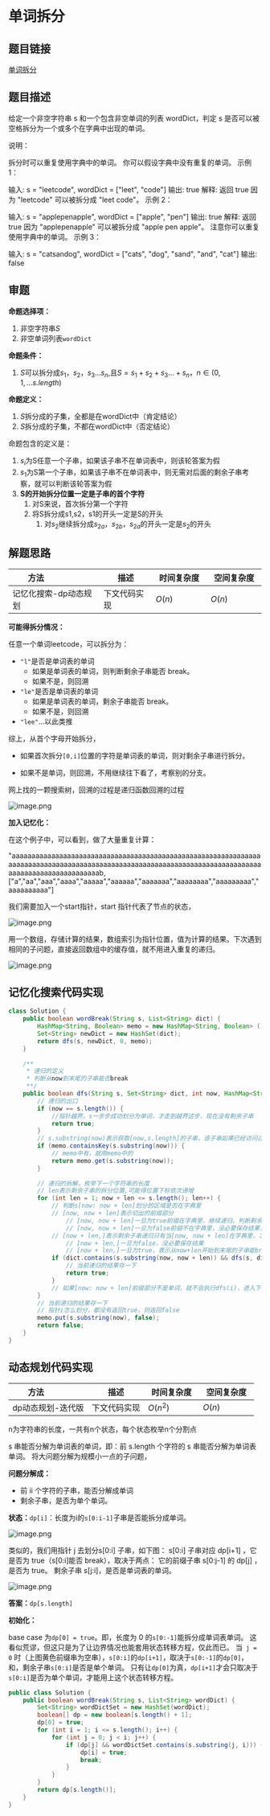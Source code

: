 
#  单词拆分

## 题目链接

[单词拆分](https://leetcode-cn.com/problems/word-break/)

## 题目描述

给定一个非空字符串 s 和一个包含非空单词的列表 wordDict，判定 s 是否可以被空格拆分为一个或多个在字典中出现的单词。

说明：

拆分时可以重复使用字典中的单词。
你可以假设字典中没有重复的单词。
示例 1：

输入: s = "leetcode", wordDict = ["leet", "code"]
输出: true
解释: 返回 true 因为 "leetcode" 可以被拆分成 "leet code"。
示例 2：

输入: s = "applepenapple", wordDict = ["apple", "pen"]
输出: true
解释: 返回 true 因为 "applepenapple" 可以被拆分成 "apple pen apple"。
     注意你可以重复使用字典中的单词。
示例 3：

输入: s = "catsandog", wordDict = ["cats", "dog", "sand", "and", "cat"]
输出: false

## 审题

**命题选择项：**

1. 非空字符串$S$
2. 非空单词列表`wordDict`

**命题条件：**

1. $S$可以拆分成$s_1，s_2，s_3...s_n$,且$S=s_1+s_2+s_3...+s_n$，$n \in(0,1,...s.length)$

**命题定义：**

1. $S$拆分成的子集，全都是在wordDict中（肯定结论）
2. $S$拆分成的子集，不都在wordDict中（否定结论）

命题包含的定义是：

1. $s_i$为S任意一个子串，如果该子串不在单词表中，则该轮答案为假
2. $s_1$为S第一个子串，如果该子串不在单词表中，则无需对后面的剩余子串考察，就可以判断该轮答案为假
3. **S的开始拆分位置一定是子串的首个字符**
   1. 对S来说，首次拆分第一个字符
   2. 将S拆分成s1,s2，s1的开头一定是S的开头
      1. 对$s_2$继续拆分成$s_{2a}$，$s_{2b}$，$s_{2a}$的开头一定是$s_2$的开头



## 解题思路



| <div style="width:70pt">方法</div>  |描述 |<div style="width:70pt">时间复杂度</div> |<div style="width:70pt">空间复杂度</div>|
|---|---|---|---|
|  记忆化搜索-dp动态规划 | 下文代码实现  | $O(n)$|$O(n)$|

**可能得拆分情况：**

任意一个单词leetcode，可以拆分为：

- `"l"`是否是单词表的单词
  - 如果是单词表的单词，则判断剩余子串能否 break。
  - 如果不是，则回溯
- `"le"`是否是单词表的单词
  - 如果是单词表的单词，剩余子串能否 break。
  - 如果不是，则回溯
- `"lee"`...以此类推

综上，从首个字母开始拆分，

- 如果首次拆分`[0,i]`位置的字符是单词表的单词，则对剩余子串进行拆分。

- 如果不是单词，则回溯，不用继续往下看了，考察别的分支。



网上找的一颗搜索树，回溯的过程是递归函数回溯的过程

![image.png](http://cdn.yangchaofan.cn/typora/78fd09b2deabeae972809c2795ddb8be96720b8e62377cf01b7f70e7fb3dbf8c-image.png)

**加入记忆化：**

在这个例子中，可以看到，做了大量重复计算：

"aaaaaaaaaaaaaaaaaaaaaaaaaaaaaaaaaaaaaaaaaaaaaaaaaaaaaaaaaaaaaaaaaaaaaaaaaaaaaaaaaaaaaaaaaaaaaaaaaaaaaaaaaaaaaaaaaaaaaaaaaaaaaaaaaaaaaaaaaaaaaaaaaaaaaab,["a","aa","aaa","aaaa","aaaaa","aaaaaa","aaaaaaa","aaaaaaaa","aaaaaaaaa","aaaaaaaaaa"]

我们需要加入一个start指针，start 指针代表了节点的状态，

![image.png](https://cdn.yangchaofan.cn/typora5cba31457da78b75f3d593ef6f3c64c34e80db00c5e619f7e03affb1d6b829f0-image.png)

用一个数组，存储计算的结果，数组索引为指针位置，值为计算的结果。下次遇到相同的子问题，直接返回数组中的缓存值，就不用进入重复的递归。

![image.png](https://cdn.yangchaofan.cn/typora2f0982c37f7681f16fe290f89df77660597b828a4038689b563f40eaa4958fa8-image.png)

## 记忆化搜索代码实现

```java
class Solution {
    public boolean wordBreak(String s, List<String> dict) {
        HashMap<String, Boolean> memo = new HashMap<String, Boolean> ();
        Set<String> newDict = new HashSet(dict);
        return dfs(s, newDict, 0, memo); 
    }
    
    /**
     * 递归的定义
     * 判断从now到末尾的子串能否break
     **/
    public boolean dfs(String s, Set<String> dict, int now, HashMap<String, Boolean> memo) {
        // 递归的出口
        if (now == s.length()) {
            //指针越界，s一步步成功划分为单词，才走到越界这步，现在没有剩余子串
            return true;
        }
        // s.substring(now)表示获取[now,s.length]的子串，该子串如果已经访问过，就返回该结果
        if (memo.containsKey(s.substring(now))) {
            // memo中有，就用memo中的
            return memo.get(s.substring(now));
        }
        
        // 递归的拆解，枚举下一个字符串的长度
        // len表示剩余子串的拆分位置,可能得位置下标依次递增
        for (int len = 1; now + len <= s.length(); len++) {
            // 判断s[now: now + len]划分的区域是否在字典里
            // [now, now + len]表示切出的前缀部分
            	// [now, now + len]一旦为true前缀在字典里，继续递归，判断剩余子串
           		// [now, now + len]一旦为false前缀不在字典里，没必要保存结果，也没必要继续递归
            // [now + len,]表示剩余子串递归只有当[now, now + len]在字典里，才会判断剩余子串是否在字典里
                // [now + len,]一旦为false，没必要保存结果
                // [now + len,]一旦为true，表示从now+len开始到末尾的子串能break
            if (dict.contains(s.substring(now, now + len)) && dfs(s, dict, now + len, memo)) {
                // 当前递归的结果存一下
                return true;
            }
            // 如果[now: now + len]前缀部分不是单词，就不会执行dfs(i)，进入下一轮迭代
        }
        // 当前递归的结果存一下
        // 指针i怎么划分，都没有返回true，则返回false
        memo.put(s.substring(now), false);
        return false;
    }
}

```

## 动态规划代码实现

| <div style="width:70pt">方法</div> | 描述         | <div style="width:70pt">时间复杂度</div> | <div style="width:70pt">空间复杂度</div> |
| ---------------------------------- | ------------ | ---------------------------------------- | ---------------------------------------- |
| dp动态规划-迭代版                  | 下文代码实现 | $O(n^2)$                                 | $O(n)$                                   |

n为字符串的长度，一共有n个状态，每个状态枚举n个分割点

s 串能否分解为单词表的单词，即：前 s.length 个字符的 s 串能否分解为单词表单词。
将大问题分解为规模小一点的子问题，

**问题分解成：**

- 前 ii 个字符的子串，能否分解成单词
- 剩余子串，是否为单个单词。





**状态：**`dp[i]`：长度为i的`s[0:i-1]`子串是否能拆分成单词。

![image.png](http://cdn.yangchaofan.cn/typora/70b0957d0086f43cd56b9e311e03deed4e9a77be0ae40ccbaa2f2b006d7caeb5-image.png)

类似的，我们用指针 j 去划分s[0:i] 子串，如下图：
s[0:i] 子串对应 dp[i+1] ，它是否为 true（s[0:i]能否 break），取决于两点：
它的前缀子串 s[0:j-1] 的 dp[j] ，是否为 true。
剩余子串 s[j:i]，是否是单词表的单词。

![image.png](http://cdn.yangchaofan.cn/typora/bcef185f09c72fb525855bd56155f4658793d86b0dc4f3de31cace6bd9398c5b-image.png)

**答案：**`dp[s.length]`

**初始化：**

base case 为`dp[0] = true`。即，长度为 0 的`s[0:-1]`能拆分成单词表单词。
这看似荒谬，但这只是为了让边界情况也能套用状态转移方程，仅此而已。
当` j = 0` 时（上图黄色前缀串为空串），`s[0:i]`的`dp[i+1]`，取决于`s[0:-1]`的`dp[0]`，和，剩余子串`s[0:i]`是否是单个单词。
只有让`dp[0]`为真，`dp[i+1]`才会只取决于`s[0:i]`是否为单个单词，才能用上这个状态转移方程。

```java
public class Solution {
    public boolean wordBreak(String s, List<String> wordDict) {
        Set<String> wordDictSet = new HashSet(wordDict);
        boolean[] dp = new boolean[s.length() + 1];
        dp[0] = true;
        for (int i = 1; i <= s.length(); i++) {
            for (int j = 0; j < i; j++) {
                if (dp[j] && wordDictSet.contains(s.substring(j, i))) {
                    dp[i] = true;
                    break;
                }
            }
        }
        return dp[s.length()];
    }
}
```

